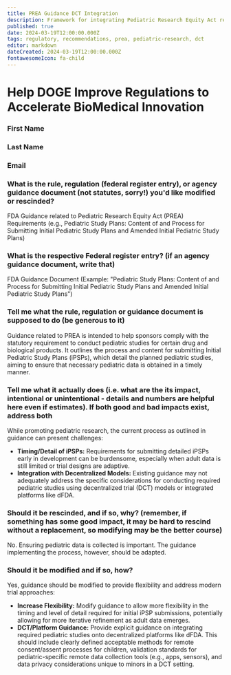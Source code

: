 ```yaml
---
title: PREA Guidance DCT Integration
description: Framework for integrating Pediatric Research Equity Act requirements with decentralized clinical trials
published: true
date: 2024-03-19T12:00:00.000Z
tags: regulatory, recommendations, prea, pediatric-research, dct
editor: markdown
dateCreated: 2024-03-19T12:00:00.000Z
fontawesomeIcon: fa-child
---
```


# Help DOGE Improve Regulations to Accelerate BioMedical Innovation

### First Name

### Last Name

### Email

### What is the rule, regulation (federal register entry), or agency guidance document (not statutes, sorry!) you'd like modified or rescinded?

FDA Guidance related to Pediatric Research Equity Act (PREA) Requirements (e.g., Pediatric Study Plans: Content of and Process for Submitting Initial Pediatric Study Plans and Amended Initial Pediatric Study Plans)

### What is the respective Federal register entry? (if an agency guidance document, write that)

FDA Guidance Document (Example: "Pediatric Study Plans: Content of and Process for Submitting Initial Pediatric Study Plans and Amended Initial Pediatric Study Plans")

### Tell me what the rule, regulation or guidance document is supposed to do (be generous to it)

Guidance related to PREA is intended to help sponsors comply with the statutory requirement to conduct pediatric studies for certain drug and biological products. It outlines the process and content for submitting Initial Pediatric Study Plans (iPSPs), which detail the planned pediatric studies, aiming to ensure that necessary pediatric data is obtained in a timely manner.

### Tell me what it actually does (i.e. what are the its impact, intentional or unintentional - details and numbers are helpful here even if estimates). If both good and bad impacts exist, address both

While promoting pediatric research, the current process as outlined in guidance can present challenges:

* **Timing/Detail of iPSPs:** Requirements for submitting detailed iPSPs early in development can be burdensome, especially when adult data is still limited or trial designs are adaptive.
* **Integration with Decentralized Models:** Existing guidance may not adequately address the specific considerations for conducting required pediatric studies using decentralized trial (DCT) models or integrated platforms like dFDA.

### Should it be rescinded, and if so, why? (remember, if something has some good impact, it may be hard to rescind without a replacement, so modifying may be the better course)

No. Ensuring pediatric data is collected is important. The guidance implementing the process, however, should be adapted.

### Should it be modified and if so, how?

Yes, guidance should be modified to provide flexibility and address modern trial approaches:

* **Increase Flexibility:** Modify guidance to allow more flexibility in the timing and level of detail required for initial iPSP submissions, potentially allowing for more iterative refinement as adult data emerges.
* **DCT/Platform Guidance:** Provide explicit guidance on integrating required pediatric studies onto decentralized platforms like dFDA. This should include clearly defined acceptable methods for remote consent/assent processes for children, validation standards for pediatric-specific remote data collection tools (e.g., apps, sensors), and data privacy considerations unique to minors in a DCT setting.

